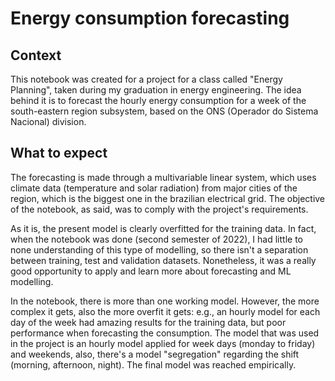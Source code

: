 # Energy consumption forecasting

## Context
This notebook was created for a project for a class called "Energy Planning", taken during my graduation in energy engineering. The idea behind it is to forecast the hourly energy consumption for a week of the south-eastern region subsystem, based on the ONS (Operador do Sistema Nacional) division. 

## What to expect
The forecasting is made through a multivariable linear system, which uses climate data (temperature and solar radiation) from major cities of the region, which is the biggest one in the brazilian electrical grid. The objective of the notebook, as said, was to comply with the project's requirements. 

As it is, the present model is clearly overfitted for the training data. In fact, when the notebook was done (second semester of 2022), I had little to none understanding of this type of modelling, so there isn't a separation between training, test and validation datasets. Nonetheless, it was a really good opportunity to apply and learn more about forecasting and ML modelling.

In the notebook, there is more than one working model. However, the more complex it gets, also the more overfit it gets: e.g., an hourly model for each day of the week had amazing results for the training data, but poor performance when forecasting the consumption. The model that was used in the project is an hourly model applied for week days (monday to friday) and weekends, also, there's a model "segregation" regarding the shift (morning, afternoon, night). The final model was reached empirically.
